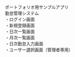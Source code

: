 ポートフォリオ用サンプルアプリ  
勤怠管理システム  
・ログイン画面  
・新規登録画面  
・日次一覧画面  
・月次一覧画面  
・日次勤怠入力画面  
・ユーザー選択画面（管理者専用）  
